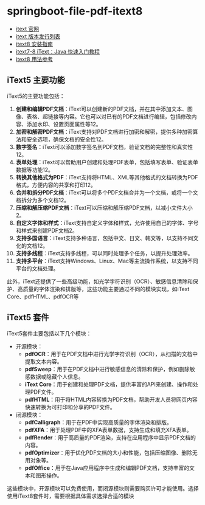 # springboot-file-pdf-itext8

- [itext 官网](https://itextpdf.com/)
- [itext 版本发行列表](https://kb.itextpdf.com/itext/releases)
- [itext8 安装指南](https://kb.itextpdf.com/itext/installation-guidelines)
- [itext7-8 iText：Java 快速入门教程](https://kb.itextpdf.com/itext/itext-jump-start-tutorial-for-java)
- [itext8 用法参考](https://blog.csdn.net/xiaofeng_yang/article/details/139902089)

## iText5 主要功能

iText5的主要功能包括：

1. **创建和编辑PDF文档**：iText可以创建新的PDF文档，并在其中添加文本、图像、表格、超链接等内容。它也可以对已有的PDF文档进行编辑，包括修改内容、添加水印、设置页面属性等12。
2. **加密和解密PDF文档**：iText支持对PDF文档进行加密和解密，提供多种加密算法和安全选项，确保文档的安全性12。
3. **数字签名**：iText可以添加数字签名到PDF文档，验证文档的完整性和真实性12。
4. **表单处理**：iText可以帮助用户创建和处理PDF表单，包括填写表单、验证表单数据等功能12。
5. **转换其他格式为PDF**：iText支持将HTML、XML等其他格式的文档转换为PDF格式，方便内容的共享和打印12。
6. **合并和拆分PDF文档**：iText可以将多个PDF文档合并为一个文档，或将一个文档拆分为多个文档12。
7. **压缩和解压缩PDF文档**：iText可以压缩和解压缩PDF文档，以减小文件大小2。
8. **自定义字体和样式**：iText支持自定义字体和样式，允许使用自己的字体、字号和样式来创建PDF文档2。
9. **支持多国语言**：iText支持多种语言，包括中文、日文、韩文等，以支持不同文化的文档12。
10. **支持多线程**：iText支持多线程，可以同时处理多个任务，以提升处理效率。
11. **支持多平台**：iText支持Windows、Linux、Mac等主流操作系统，以支持不同平台的文档处理。

此外，iText还提供了一些高级功能，如光学字符识别（OCR）、敏感信息清除和保护、高质量的字体渲染和排版等，这些功能主要通过不同的模块实现，如iText
Core、pdfHTML、pdfOCR等

## iText5 套件

iText5套件主要包括以下几个模块：

- 开源模块：
    - **pdfOCR**：用于在PDF文档中进行光学字符识别（OCR），从扫描的文档中提取文本内容。
    - **pdfSweep**：用于在PDF文档中进行敏感信息的清除和保护，例如删除敏感数据或隐藏个人信息。
    - **iText Core**：用于创建和处理PDF文档，提供丰富的API来创建、操作和处理PDF文件。
    - **pdfHTML**：用于将HTML内容转换为PDF文档，帮助开发人员将网页内容快速转换为可打印和分享的PDF文件。
- 闭源模块：
    - **pdfCalligraph**：用于在PDF中实现高质量的字体渲染和排版。
    - **pdfXFA**：用于处理PDF中的XFA表单数据，支持生成和填充XFA表单。
    - **pdfRender**：用于高质量的PDF渲染，支持在应用程序中显示PDF文档的内容。
    - **pdfOptimizer**：用于优化PDF文档的大小和性能，包括压缩图像、删除无用对象等。
    - **pdfOffice**：用于在Java应用程序中生成和编辑PDF文档，支持丰富的文本和图形操作。

这些模块中，开源模块可以免费使用，而闭源模块则需要购买许可才能使用。选择使用iText8套件时，需要根据具体需求选择合适的模块

